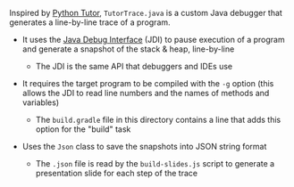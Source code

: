 Inspired by [Python Tutor][python-tutor], `TutorTrace.java` is a custom Java
debugger that generates a line-by-line trace of a program.

- It uses the [Java Debug Interface][jdi] (JDI) to pause execution of a
  program and generate a snapshot of the stack & heap, line-by-line
  - The JDI is the same API that debuggers and IDEs use

- It requires the target program to be compiled with the `-g` option (this
  allows the JDI to read line numbers and the names of methods and variables)
  - The `build.gradle` file in this directory contains a line that adds this
    option for the "build" task

- Uses the `Json` class to save the snapshots into JSON string format
  - The `.json` file is read by the `build-slides.js` script to generate
    a presentation slide for each step of the trace


[python-tutor]: https://pythontutor.com/render.html#mode=edit
[jdi]: https://docs.oracle.com/javase/8/docs/jdk/api/jpda/jdi/
